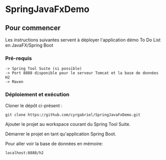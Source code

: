 # SpringJavaFxDemo

## Pour commencer

Les instructions suivantes servent à déployer l'application démo To Do List en JavaFX/Spring Boot

### Pré-requis

```
-> Spring Tool Suite (si possible)
-> Port 8888 disponible pour le serveur Tomcat et la base de données H2
-> Maven

```

### Déploiement et exécution

Cloner le dépôt ci-présent :

``` 
git clone https://github.com/cyrgabriel/SpringJavaFxDemo.git
```

Ajouter le projet au workspace courant du Spring Tool Suite.

Démarrer le projet en tant qu'application Spring Boot.



Pour aller voir la base de données en mémoire:

``` 
localhost:8888/h2
``` 
